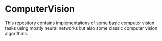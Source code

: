 # ComputerVision

This repository contains implementations of some basic computer vision tasks using mostly neural networks but also some classic computer vision algorithms.

